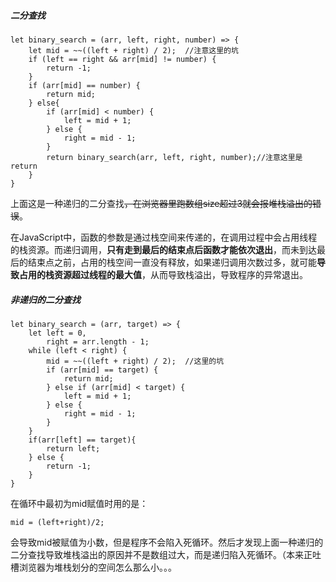 ##### 二分查找

	let binary_search = (arr, left, right, number) => {
	    let mid = ~~((left + right) / 2);  //注意这里的坑
	    if (left == right && arr[mid] != number) {
	        return -1;
	    }
	    if (arr[mid] == number) {
	        return mid;
	    } else{
	        if (arr[mid] < number) {
	            left = mid + 1;
	        } else {
	            right = mid - 1;
	        }
	        return binary_search(arr, left, right, number);//注意这里是return
	    }
	}

上面这是一种递归的二分查找~~，在浏览器里跑数组size超过3就会报堆栈溢出的错误~~。

在JavaScript中，函数的参数是通过栈空间来传递的，在调用过程中会占用线程的栈资源。而递归调用，**只有走到最后的结束点后函数才能依次退出**，而未到达最后的结束点之前，占用的栈空间一直没有释放，如果递归调用次数过多，就可能**导致占用的栈资源超过线程的最大值**，从而导致栈溢出，导致程序的异常退出。

##### 非递归的二分查找

	let binary_search = (arr, target) => {
	    let left = 0,
	        right = arr.length - 1;
	    while (left < right) {
	        mid = ~~((left + right) / 2);  //这里的坑
	        if (arr[mid] == target) {
	            return mid;
	        } else if (arr[mid] < target) {
	            left = mid + 1;
	        } else {
	            right = mid - 1;
	        }
	    }
	    if(arr[left] == target){
	        return left;
	    } else {
	        return -1;
	    }
	}

在循环中最初为mid赋值时用的是：

	mid = (left+right)/2;

会导致mid被赋值为小数，但是程序不会陷入死循环。然后才发现上面一种递归的二分查找导致堆栈溢出的原因并不是数组过大，而是递归陷入死循环。（本来正吐槽浏览器为堆栈划分的空间怎么那么小。。。


